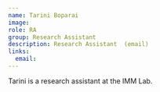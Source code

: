 ```yaml
---
name: Tarini Boparai
image: 
role: RA
group: Research Assistant  
description: Research Assistant  (email)
links:
  email: 
---
```


Tarini is a research assistant at the IMM Lab.

